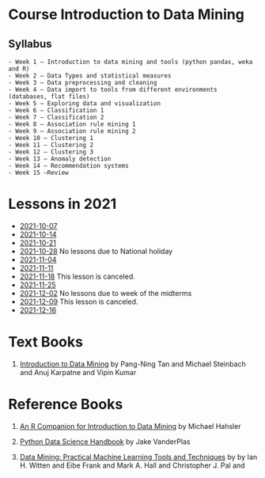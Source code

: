 # Course Introduction to Data Mining

## Syllabus 

	- Week 1 – Introduction to data mining and tools (python pandas, weka and R)
	- Week 2 – Data Types and statistical measures
	- Week 3 – Data preprocessing and cleaning 
	- Week 4 – Data import to tools from different environments (databases, flat files) 
	- Week 5 – Exploring data and visualization
	- Week 6 – Classification 1
	- Week 7 – Classification 2
	- Week 8 – Association rule mining 1
	- Week 9 – Association rule mining 2
	- Week 10 – Clustering 1
	- Week 11 – Clustering 2
	- Week 12 – Clustering 3
	- Week 13 – Anomaly detection
	- Week 14 – Recommendation systems
	- Week 15 –Review 


# Lessons in 2021

- [2021-10-07](2021/2021-10-07.md)
- [2021-10-14](2021/2021-10-14.md)
- [2021-10-21](2021/2021-10-21.md)
- [2021-10-28](2021/2021-10-28.md) No lessons due to National holiday
- [2021-11-04](2021/2021-11-04.md)
- [2021-11-11](2021/2021-11-11.md)
- [2021-11-18](2021/2021-11-18.md) This lesson is canceled.
- [2021-11-25](2021/2021-11-25.md)
- [2021-12-02](2021/2021-12-02.md) No lessons due to week of the midterms
- [2021-12-09](2021/2021-12-09.md) This lesson is canceled.
- [2021-12-16](2021/2021-12-16.md)



# Text Books

1. [Introduction to Data Mining](https://www-users.cs.umn.edu/~kumar001/dmbook/index.php) by Pang-Ning Tan and Michael Steinbach and Anuj Karpatne and Vipin Kumar


# Reference Books

1. [An R Companion for Introduction to Data Mining](https://mhahsler.github.io/Introduction_to_Data_Mining_R_Examples/book/) by Michael Hahsler

2. [Python Data Science Handbook](https://jakevdp.github.io/PythonDataScienceHandbook/) by Jake VanderPlas

3. [Data Mining: Practical Machine Learning Tools and Techniques](https://www.cs.waikato.ac.nz/~ml/weka/book.html) by  by Ian H. Witten and Eibe Frank and Mark A. Hall and Christopher J. Pal and



